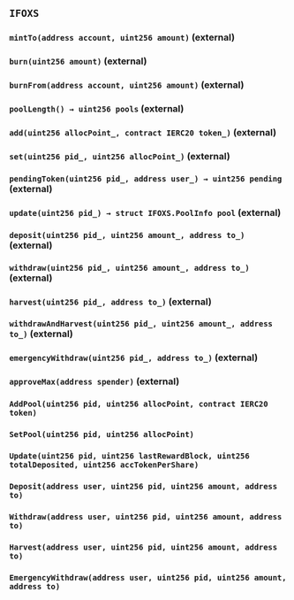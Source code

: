 ## `IFOXS`






### `mintTo(address account, uint256 amount)` (external)





### `burn(uint256 amount)` (external)





### `burnFrom(address account, uint256 amount)` (external)





### `poolLength() → uint256 pools` (external)





### `add(uint256 allocPoint_, contract IERC20 token_)` (external)





### `set(uint256 pid_, uint256 allocPoint_)` (external)





### `pendingToken(uint256 pid_, address user_) → uint256 pending` (external)





### `update(uint256 pid_) → struct IFOXS.PoolInfo pool` (external)





### `deposit(uint256 pid_, uint256 amount_, address to_)` (external)





### `withdraw(uint256 pid_, uint256 amount_, address to_)` (external)





### `harvest(uint256 pid_, address to_)` (external)





### `withdrawAndHarvest(uint256 pid_, uint256 amount_, address to_)` (external)





### `emergencyWithdraw(uint256 pid_, address to_)` (external)





### `approveMax(address spender)` (external)






### `AddPool(uint256 pid, uint256 allocPoint, contract IERC20 token)`





### `SetPool(uint256 pid, uint256 allocPoint)`





### `Update(uint256 pid, uint256 lastRewardBlock, uint256 totalDeposited, uint256 accTokenPerShare)`





### `Deposit(address user, uint256 pid, uint256 amount, address to)`





### `Withdraw(address user, uint256 pid, uint256 amount, address to)`





### `Harvest(address user, uint256 pid, uint256 amount, address to)`





### `EmergencyWithdraw(address user, uint256 pid, uint256 amount, address to)`





